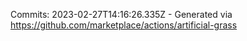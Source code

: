 Commits: 2023-02-27T14:16:26.335Z - Generated via https://github.com/marketplace/actions/artificial-grass
<br>
